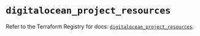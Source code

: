 # `digitalocean_project_resources`

Refer to the Terraform Registry for docs: [`digitalocean_project_resources`](https://registry.terraform.io/providers/digitalocean/digitalocean/2.53.0/docs/resources/project_resources).
